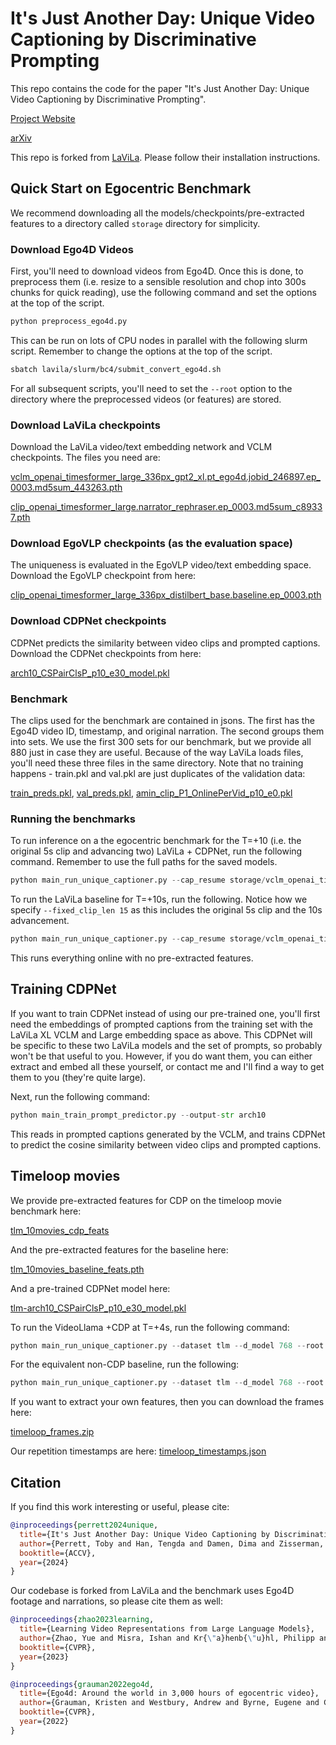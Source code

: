 # It's Just Another Day: Unique Video Captioning by Discriminative Prompting

This repo contains the code for the paper "It's Just Another Day: Unique Video Captioning by Discriminative Prompting".

[Project Website](https://tobyperrett.github.io/its-just-another-day/)

[arXiv](https://arxiv.org/abs/2209.13994)

This repo is forked from [LaViLa](https://github.com/facebookresearch/LaViLa/). Please follow their installation instructions.

## Quick Start on Egocentric Benchmark

We recommend downloading all the models/checkpoints/pre-extracted features to a directory called `storage` directory for simplicity.

### Download Ego4D Videos
First, you'll need to download videos from Ego4D. Once this is done, to preprocess them (i.e. resize to a sensible resolution and chop into 300s chunks for quick reading), use the following command and set the options at the top of the script.

```python
python preprocess_ego4d.py
```

This can be run on lots of CPU nodes in parallel with the following slurm script. Remember to change the options at the top of the script. 

```bash
sbatch lavila/slurm/bc4/submit_convert_ego4d.sh
```

For all subsequent scripts, you'll need to set the `--root` option to the directory where the preprocessed videos (or features) are stored.

### Download LaViLa checkpoints

Download the LaViLa video/text embedding network and VCLM checkpoints. The files you need are:

[vclm_openai_timesformer_large_336px_gpt2_xl.pt_ego4d.jobid_246897.ep_0003.md5sum_443263.pth](https://dl.fbaipublicfiles.com/lavila/checkpoints/narrator/vclm_openai_timesformer_large_336px_gpt2_xl.pt_ego4d.jobid_246897.ep_0003.md5sum_443263.pth)

[clip_openai_timesformer_large.narrator_rephraser.ep_0003.md5sum_c89337.pth](https://dl.fbaipublicfiles.com/lavila/checkpoints/dual_encoders/ego4d/clip_openai_timesformer_large.narrator_rephraser.ep_0003.md5sum_c89337.pth)

### Download EgoVLP checkpoints (as the evaluation space)

The uniqueness is evaluated in the EgoVLP video/text embedding space. Download the EgoVLP checkpoint from here:

[clip_openai_timesformer_large_336px_distilbert_base.baseline.ep_0003.pth](https://dl.fbaipublicfiles.com/lavila/checkpoints/dual_encoders/ego4d/clip_openai_timesformer_large_336px_distilbert_base.baseline.ep_0003.pth)

### Download CDPNet checkpoints

CDPNet predicts the similarity between video clips and prompted captions. Download the CDPNet checkpoints from here:

[arch10_CSPairClsP_p10_e30_model.pkl](https://drive.google.com/file/d/1-NCVWsZmLkxE9kB3Lo7bwtgk_LC7cG2c/view?usp=sharing)

### Benchmark

The clips used for the benchmark are contained in jsons. The first has the Ego4D video ID, timestamp, and original narration. The second groups them into sets. We use the first 300 sets for our benchmark, but we provide all 880 just in case they are useful. Because of the way LaViLa loads files, you'll need these three files in the same directory. Note that no training happens - train.pkl and val.pkl are just duplicates of the validation data:

[train_preds.pkl](https://drive.google.com/file/d/109_7mTwuB-MAP_AYl4-iGRUzxBQWiiCU/view?usp=sharing), [val_preds.pkl](https://drive.google.com/file/d/100IEts_Be4qAGFgCL4b60hMuNX9YxKr4/view?usp=sharing), [amin_clip_P1_OnlinePerVid_p10_e0.pkl](https://drive.google.com/file/d/10L7UG8dFX7m3ApHnsrHu5scXikTx6cqS/view?usp=sharing)

### Running the benchmarks

To run inference on a the egocentric benchmark for the T=+10 (i.e. the original 5s clip and advancing two) LaViLa + CDPNet, run the following command. Remember to use the full paths for the saved models.

```python
python main_run_unique_captioner.py --cap_resume storage/vclm_openai_timesformer_large_336px_gpt2_xl.pt_ego4d.jobid_246897.ep_0003.md5sum_443263.pth --pp_resume storage/arch10_CSPairClsP_p10_e30_model.pkl --emb_resume storage/clip_openai_timesformer_large.narrator_rephraser.ep_0003.md5sum_c89337.pth --eval_emb_resume storage/clip_openai_timesformer_large_336px_distilbert_base.baseline.ep_0003.pth --max_offset 10 --output_dir results --wbr cdp_lavila-vclm_egovlp-eval_10s
```

To run the LaViLa baseline for T=+10s, run the following. Notice how we specify `--fixed_clip_len 15` as this includes the original 5s clip and the 10s advancement.

```python
python main_run_unique_captioner.py --cap_resume storage/vclm_openai_timesformer_large_336px_gpt2_xl.pt_ego4d.jobid_246897.ep_0003.md5sum_443263.pth --pp_resume storage/arch10_CSPairClsP_p10_e30_model.pkl --emb_resume storage/clip_openai_timesformer_large.narrator_rephraser.ep_0003.md5sum_c89337.pth --eval_emb_resume storage/clip_openai_timesformer_large_336px_distilbert_base.baseline.ep_0003.pth --comb_maxp 1 --no_cap_default lav --fixed_clip_len 15 --output_dir results --wbr base_lavila-vclm_egovlp-eval_10s
```

This runs everything online with no pre-extracted features.

## Training CDPNet

If you want to train CDPNet instead of using our pre-trained one, you'll first need the embeddings of prompted captions from the training set with the LaViLa XL VCLM and Large embedding space as above. This CDPNet will be specific to these two LaViLa models and the set of prompts, so probably won't be that useful to you. However, if you do want them, you can either extract and embed all these yourself, or contact me and I'll find a way to get them to you (they're quite large). 

Next, run the following command:

```python
python main_train_prompt_predictor.py --output-str arch10
```

This reads in prompted captions generated by the VCLM, and trains CDPNet to predict the cosine similarity between video clips and prompted captions.

## Timeloop movies
We provide pre-extracted features for CDP on the timeloop movie benchmark here:

[tlm_10movies_cdp_feats](https://drive.google.com/file/d/1-gh7-rb_2bOqxxpJY6dzALO88R9Uf2PP/view?usp=sharing)

And the pre-extracted features for the baseline here:

[tlm_10movies_baseline_feats.pth](https://drive.google.com/file/d/1-yj0qJsUtfS46ghEI76b9sZszXm5D2qP/view?usp=sharing)

And a pre-trained CDPNet model here:

[tlm-arch10_CSPairClsP_p10_e30_model.pkl]()

To run the VideoLlama +CDP at T=+4s, run the following command:

```python
python main_run_unique_captioner.py --dataset tlm --d_model 768 --root storage/grouped_timeloop_feature_seqlen2_10movies.pth --temporal_offset 2  --pp_resume storage/tlm-arch10_CSPairClsP_p10_e30_model.pkl  --pp_threshold -2.0 --max_offset 4 --n_sets 10 --no_cap_default best_margin --enforce_amax 0 --priority none --wbr tlm-cdp-4
```

For the equivalent non-CDP baseline, run the following:

```python
python main_run_unique_captioner.py --dataset tlm --d_model 768 --root storage/grouped_timeloop_feature_seqlen2_numseq6_gap0_start0.pth --temporal_offset 2 --pp_resume tlm-arch10_CSPairClsP_p10_e30_model.pkl  --pp_threshold 2.0 --max_offset 4 --n_sets 12 --no_cap_default lav --comb_maxp 1 --enforce_amax 0 --priority none --wbr tlm-base-4
``` 

If you want to extract your own features, then you can download the frames here:

[timeloop_frames.zip](https://drive.google.com/file/d/1-_rG2azr81cM2GgjtGBTxG62qPSWQr3g/view?usp=sharing)

Our repetition timestamps are here:
[timeloop_timestamps.json]()

## Citation

If you find this work interesting or useful, please cite:

```bibtex
@inproceedings{perrett2024unique,
  title={It's Just Another Day: Unique Video Captioning by Discriminative Prompting},
  author={Perrett, Toby and Han, Tengda and Damen, Dima and Zisserman, Andrew},
  booktitle={ACCV},
  year={2024}
}
```

Our codebase is forked from LaViLa and the benchmark uses Ego4D footage and narrations, so please cite them as well:

```bibtex
@inproceedings{zhao2023learning,
  title={Learning Video Representations from Large Language Models},
  author={Zhao, Yue and Misra, Ishan and Kr{\"a}henb{\"u}hl, Philipp and Girdhar, Rohit},
  booktitle={CVPR},
  year={2023}
}
```
```bibtex
@inproceedings{grauman2022ego4d,
  title={Ego4d: Around the world in 3,000 hours of egocentric video},
  author={Grauman, Kristen and Westbury, Andrew and Byrne, Eugene and Chavis, Zachary and Furnari, Antonino and Girdhar, Rohit and Hamburger, Jackson and Jiang, Hao and Liu, Miao and Liu, Xingyu and others},
  booktitle={CVPR},
  year={2022}
}
```

